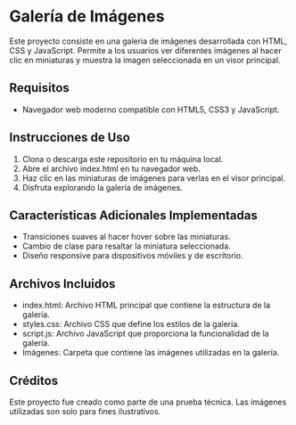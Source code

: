 # Galería de Imágenes

Este proyecto consiste en una galería de imágenes desarrollada con HTML, CSS y JavaScript. Permite a los usuarios ver diferentes imágenes al hacer clic en miniaturas y muestra la imagen seleccionada en un visor principal.

## Requisitos

- Navegador web moderno compatible con HTML5, CSS3 y JavaScript.

## Instrucciones de Uso

1. Clona o descarga este repositorio en tu máquina local.
2. Abre el archivo index.html en tu navegador web.
3. Haz clic en las miniaturas de imágenes para verlas en el visor principal.
4. Disfruta explorando la galería de imágenes.

## Características Adicionales Implementadas

- Transiciones suaves al hacer hover sobre las miniaturas.
- Cambio de clase para resaltar la miniatura seleccionada.
- Diseño responsive para dispositivos móviles y de escritorio.

## Archivos Incluidos

- index.html: Archivo HTML principal que contiene la estructura de la galería.
- styles.css: Archivo CSS que define los estilos de la galería.
- script.js: Archivo JavaScript que proporciona la funcionalidad de la galería.
- Imágenes: Carpeta que contiene las imágenes utilizadas en la galería.

## Créditos

Este proyecto fue creado como parte de una prueba técnica. Las imágenes utilizadas son solo para fines ilustrativos.

